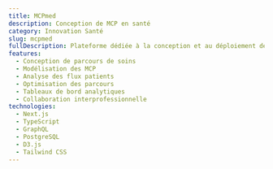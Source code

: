 ```yaml
---
title: MCPmed
description: Conception de MCP en santé
category: Innovation Santé
slug: mcpmed
fullDescription: Plateforme dédiée à la conception et au déploiement de Modèles de Coordination des Parcours (MCP) dans le secteur de la santé, optimisant la prise en charge des patients.
features:
  - Conception de parcours de soins
  - Modélisation des MCP
  - Analyse des flux patients
  - Optimisation des parcours
  - Tableaux de bord analytiques
  - Collaboration interprofessionnelle
technologies:
  - Next.js
  - TypeScript
  - GraphQL
  - PostgreSQL
  - D3.js
  - Tailwind CSS
---
```

